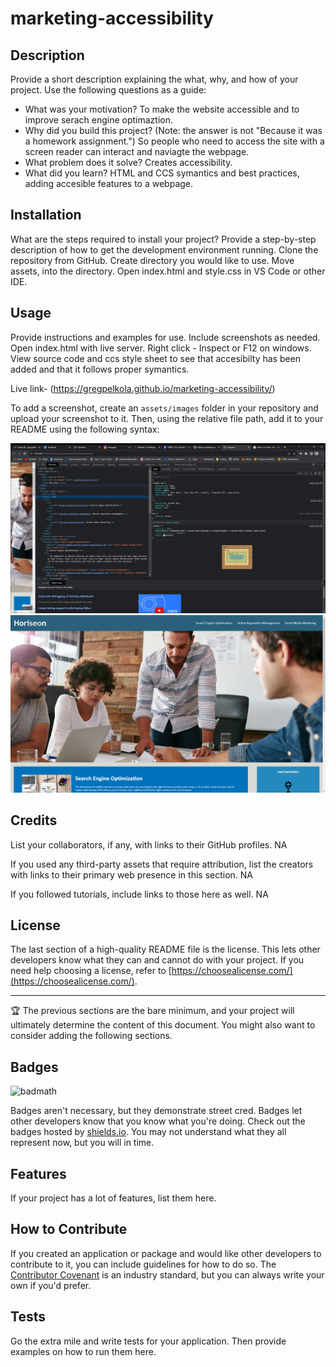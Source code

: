 # marketing-accessibility

## Description

Provide a short description explaining the what, why, and how of your project. Use the following questions as a guide:

- What was your motivation?
  To make the website accessible and to improve serach engine optimaztion.
- Why did you build this project? (Note: the answer is not "Because it was a homework assignment.")
  So people who need to access the site with a screen reader can interact and naviagte the webpage.
- What problem does it solve?
  Creates accessibility.
- What did you learn?
  HTML and CCS symantics and best practices, adding accesible features to a webpage.

## Installation

What are the steps required to install your project? Provide a step-by-step description of how to get the development environment running.
Clone the repository from GitHub.
Create directory you would like to use.
Move assets, into the directory.
Open index.html and style.css in VS Code or other IDE.

## Usage

Provide instructions and examples for use. Include screenshots as needed.
Open index.html with live server.
Right click - Inspect or F12 on windows.
View source code and ccs style sheet to see that accesibilty has been added and that it follows proper symantics.

Live link- (https://gregpelkola.github.io/marketing-accessibility/)

To add a screenshot, create an `assets/images` folder in your repository and upload your screenshot to it. Then, using the relative file path, add it to your README using the following syntax:

![alt text](assets/images/finished.png)
![alt text](assets/images/live.png)

## Credits

List your collaborators, if any, with links to their GitHub profiles.
NA

If you used any third-party assets that require attribution, list the creators with links to their primary web presence in this section.
NA

If you followed tutorials, include links to those here as well.
NA

## License

The last section of a high-quality README file is the license. This lets other developers know what they can and cannot do with your project. If you need help choosing a license, refer to [https://choosealicense.com/](https://choosealicense.com/).

---

🏆 The previous sections are the bare minimum, and your project will ultimately determine the content of this document. You might also want to consider adding the following sections.

## Badges

![badmath](https://img.shields.io/github/languages/top/nielsenjared/badmath)

Badges aren't necessary, but they demonstrate street cred. Badges let other developers know that you know what you're doing. Check out the badges hosted by [shields.io](https://shields.io/). You may not understand what they all represent now, but you will in time.

## Features

If your project has a lot of features, list them here.

## How to Contribute

If you created an application or package and would like other developers to contribute to it, you can include guidelines for how to do so. The [Contributor Covenant](https://www.contributor-covenant.org/) is an industry standard, but you can always write your own if you'd prefer.

## Tests

Go the extra mile and write tests for your application. Then provide examples on how to run them here.
